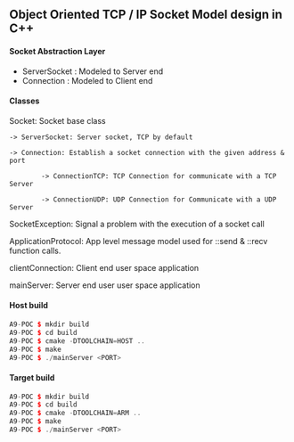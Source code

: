 ## Object Oriented TCP / IP Socket Model design in C++

#### Socket Abstraction Layer

* ServerSocket : Modeled to Server end
* Connection   : Modeled to Client end

#### Classes

Socket: Socket base class

	-> ServerSocket: Server socket, TCP by default

	-> Connection: Establish a socket connection with the given address & port

        	-> ConnectionTCP: TCP Connection for communicate with a TCP Server

          	-> ConnectionUDP: UDP Connection for Communicate with a UDP Server

SocketException: Signal a problem with the execution of a socket call

ApplicationProtocol:  App level message model used for ::send & ::recv function calls.

clientConnection: Client end user space application

mainServer: Server end user user space application

#### Host build

```c++
A9-POC $ mkdir build
A9-POC $ cd build
A9-POC $ cmake -DTOOLCHAIN=HOST ..
A9-POC $ make
A9-POC $ ./mainServer <PORT>
```

#### Target build
```c++
A9-POC $ mkdir build
A9-POC $ cd build
A9-POC $ cmake -DTOOLCHAIN=ARM ..
A9-POC $ make
A9-POC $ ./mainServer <PORT>
```
```







